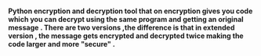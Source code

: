 #### Python encryption and decryption tool that on encryption gives you code which you can decrypt using the same program and getting an original message . There are two versions ,the difference is that in extended version , the message gets encrypted and decrypted twice making the code larger and more "secure" .

